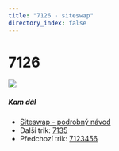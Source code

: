 ```yaml
---
title: "7126 - siteswap"
directory_index: false
---
```


# 7126

![](/animace/siteswap/7126.gif)

##### Kam dál

- [Siteswap - podrobný návod](/siteswap.html "Podrobné vysvětlení siteswapů..")
- Další trik: [7135](7135.html "Siteswap 7135")
- Předchozí trik: [7123456](7123456.html "Siteswap 7123456")

